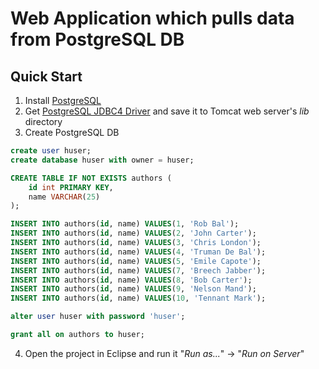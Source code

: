 # Web Application which pulls data from PostgreSQL DB

Quick Start
-----------

1. Install [PostgreSQL](https://www.postgresql.org/)
2. Get [PostgreSQL JDBC4 Driver](https://jdbc.postgresql.org/download.html)
and save it to Tomcat web server's *lib* directory
3. Create PostgreSQL DB
```sql
create user huser;
create database huser with owner = huser;

CREATE TABLE IF NOT EXISTS authors (
    id int PRIMARY KEY, 
    name VARCHAR(25)
);

INSERT INTO authors(id, name) VALUES(1, 'Rob Bal');
INSERT INTO authors(id, name) VALUES(2, 'John Carter');
INSERT INTO authors(id, name) VALUES(3, 'Chris London');
INSERT INTO authors(id, name) VALUES(4, 'Truman De Bal');
INSERT INTO authors(id, name) VALUES(5, 'Emile Capote');
INSERT INTO authors(id, name) VALUES(7, 'Breech Jabber');
INSERT INTO authors(id, name) VALUES(8, 'Bob Carter');
INSERT INTO authors(id, name) VALUES(9, 'Nelson Mand');
INSERT INTO authors(id, name) VALUES(10, 'Tennant Mark');

alter user huser with password 'huser';

grant all on authors to huser;
```
4. Open the project in Eclipse and run it "*Run as...*" &rarr; "*Run on Server*"